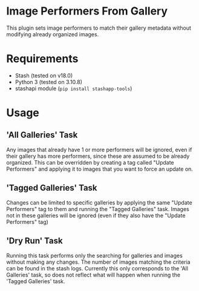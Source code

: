 # Image Performers From Gallery

This plugin sets image performers to match their gallery metadata without modifying already organized images.

# Requirements

- Stash (tested on v18.0)
- Python 3 (tested on 3.10.8)
- stashapi module (`pip install stashapp-tools`)

# Usage

## 'All Galleries' Task

Any images that already have 1 or more performers will be ignored, even if their gallery
has more performers, since these are assumed to be already organized. This can be
overridden by creating a tag called "Update Performers" and applying it to images that
you want to force an update on.

## 'Tagged Galleries' Task

Changes can be limited to specific galleries by applying the same "Update Performers"
tag to them and running the "Tagged Galleries" task. Images not in these galleries
will be ignored (even if they also have the "Update Performers" tag)

## 'Dry Run' Task

Running this task performs only the searching for galleries and images without making
any changes. The number of images matching the criteria can be found in the stash logs.
Currently this only corresponds to the 'All Galleries' task, so does not reflect what will
happen when running the 'Tagged Galleries' task.